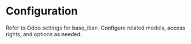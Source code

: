 # Configuration

Refer to Odoo settings for base_iban. Configure related models, access rights, and options as needed.
